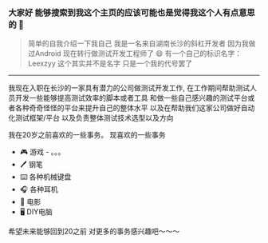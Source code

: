 ### 大家好 能够搜索到我这个主页的应该可能也是觉得我这个人有点意思的  👋
> 简单的自我介绍一下我自己 
> 我是一名来自湖南长沙的斜杠开发者 因为我做过Android 现在转行做测试开发工程师了 😄 有一个自己的标识名字：Leexzyy
> 这个其实并不是名字 只是一个我的代号罢了 
---
我现在入职在长沙的一家具有潜力的公司做测试开发工作, 在工作期间帮助测试人员开发一些能够提高测试效率的脚本或者工具
和做一些自己感兴趣的测试平台或者各种奇奇怪怪的平台来提升自己的整体水平
以及在帮助我们这家公司做好自动化测试框架/平台 以及负责整体测试技术选型以及方向

我在20岁之前喜欢的一些事务。               现喜欢的一些事务
 - 🎮 游戏                              - 。。。
 - 🖊️ 钢笔
 - ⌨️ 各种机械键盘
 - 🎧 各种耳机
 - 🎥 电影
 - 🖥️ DIY电脑
 
 希望未来能够回到20之前 对更多的事务感兴趣吧～～～
 
<!--
**Leexzyy/Leexzyy** is a ✨ _special_ ✨ repository because its `README.md` (this file) appears on your GitHub profile.

Here are some ideas to get you started:

- 🔭 I’m currently working on ...
- 🌱 I’m currently learning ...
- 👯 I’m looking to collaborate on ...
- 🤔 I’m looking for help with ...
- 💬 Ask me about ...
- 📫 How to reach me: ...
- 😄 Pronouns: ...
- ⚡ Fun fact: ...
-->


